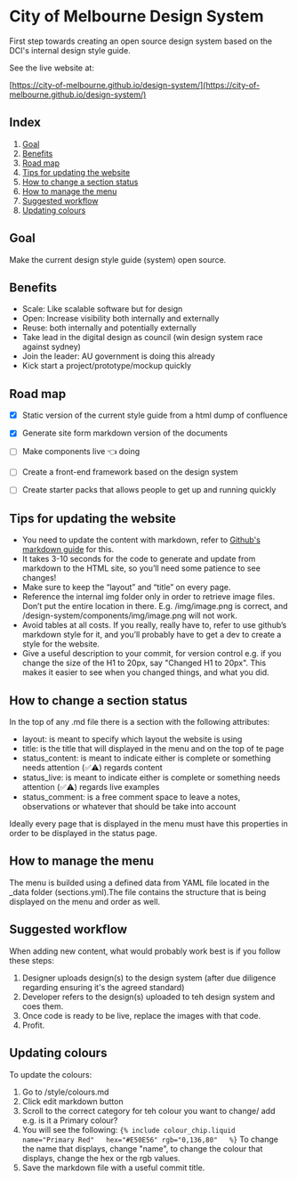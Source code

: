# City of Melbourne Design System

First step towards creating an open source design system based on the DCI's internal design style guide.

See the live website at:

[https://city-of-melbourne.github.io/design-system/](https://city-of-melbourne.github.io/design-system/)

## Index

1. [Goal](#goal)
2. [Benefits](#benefits)
3. [Road map](#road-map)
4. [Tips for updating the website](#tips-for-updating-the-website)
5. [How to change a section status](#how-to-change-section-status)
6. [How to manage the menu](#how-to-manage-the-menu)
5. [Suggested workflow](#suggested-workflow)
6. [Updating colours](#updating-colours)


## Goal

Make the current design style guide (system) open source.


## Benefits

- Scale: Like scalable software but for design
- Open: Increase visibility both internally and externally
- Reuse: both internally and potentially externally
- Take lead in the digital design as council (win design system race against sydney)
- Join the leader: AU government is doing this already
- Kick start a project/prototype/mockup quickly


## Road map

- [x] Static version of the current style guide from a html dump of confluence
- [x] Generate site form markdown version of the documents
- [ ] Make components live 👈 doing
- [ ] Create a front-end framework based on the design system
- [ ] Create starter packs that allows people to get up and running quickly



## Tips for updating the website

- You need to update the content with markdown, refer to [Github's markdown guide](https://guides.github.com/features/mastering-markdown/) for this.
- It takes 3-10 seconds for the code to generate and update from markdown to the HTML site, so you’ll need some patience to see changes!
- Make sure to keep the “layout” and “title” on every page.
- Reference the internal img folder only in order to retrieve image files. Don’t put the entire location in there. E.g. /img/image.png is correct, and /design-system/components/img/image.png will not work.
- Avoid tables at all costs. If you really, really have to, refer to use github’s markdown style for it, and you’ll probably have to get a dev to create a style for the website.
- Give a useful description to your commit, for version control e.g. if you change the size of the H1 to 20px, say "Changed H1 to 20px". This makes it easier to see when you changed things, and what you did.

## How to change a section status

In the top of any .md file there is a section with the following attributes:
- layout: is meant to specify which layout the website is using
- title: is the title that will displayed in the menu and on the top of te page
- status_content: is meant to indicate either is complete or something needs attention (✅⚠️) regards content
- status_live: is meant to indicate either is complete or something needs attention (✅⚠️) regards live examples
- status_comment: is a free comment space to leave a notes, observations or whatever that should be take into account

Ideally every page that is displayed in the menu must have this properties in order to be displayed in the status page.

## How to manage the menu

The menu is builded using a defined data from YAML file  located in the  _data folder (sections.yml).The file contains the structure that is being displayed on the menu and order as well.

## Suggested workflow

When adding new content, what would probably work best is if you follow these steps:
1. Designer uploads design(s) to the design system (after due diligence regarding ensuring it's the agreed standard)
2. Developer refers to the design(s) uploaded to teh design system and coes them.
3. Once code is ready to be live, replace the images with that code.
4. Profit.

## Updating colours
To update the colours:

1. Go to /style/colours.md
2. Click edit markdown button
3. Scroll to the correct category for teh colour you want to change/ add e.g. is it a Primary colour?
4. You will see the following: 
``
{% include colour_chip.liquid name="Primary Red"   hex="#E50E56" rgb="0,136,80"   %}
``
To change the name that displays, change "name", to change the colour that displays, change the hex or the rgb values.
5. Save the markdown file with a useful commit title.

